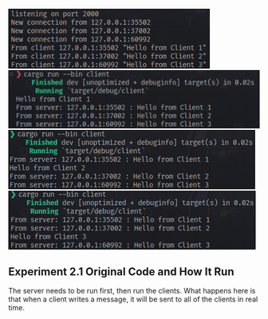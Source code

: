 ![Alt text](img/server.png)
![Alt text](img/client1.png)
![Alt text](img/client2.png)
![Alt text](img/client3.png)

## Experiment 2.1 Original Code and How It Run
The server needs to be run first, then run the clients. What happens here is that when a client writes a message, it will be sent to all of the clients in real time.